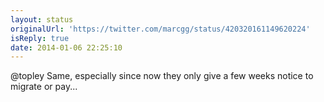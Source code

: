 ```yaml
---
layout: status
originalUrl: 'https://twitter.com/marcgg/status/420320161149620224'
isReply: true
date: 2014-01-06 22:25:10
---
```


@topley Same, especially since now they only give a few weeks notice to migrate or pay...
